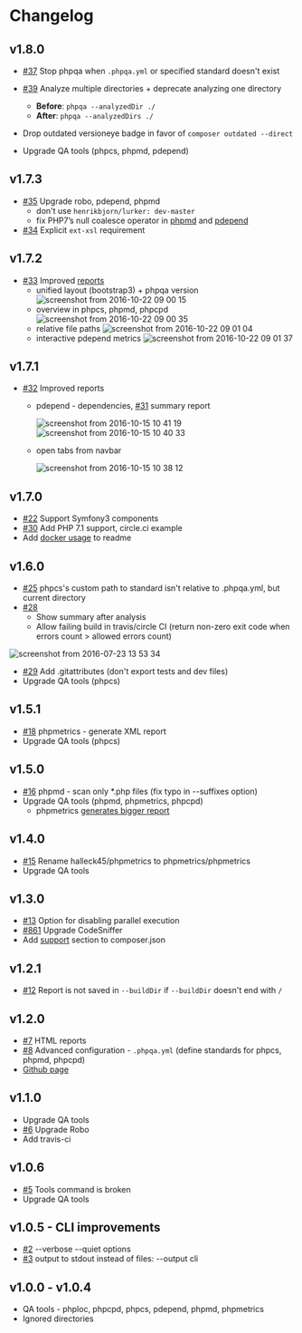 
# Changelog

## v1.8.0

* [#37](https://github.com/EdgedesignCZ/phpqa/pull/37#issuecomment-266218735) Stop phpqa when `.phpqa.yml` or specified standard doesn't exist
* [#39](https://github.com/EdgedesignCZ/phpqa/pull/39) Analyze multiple directories + deprecate analyzing one directory
    * **Before**: `phpqa --analyzedDir ./`
    * **After**: `phpqa --analyzedDirs ./`

* Drop outdated versioneye badge in favor of `composer outdated --direct`
* Upgrade QA tools (phpcs, phpmd, pdepend)

## v1.7.3

* [#35](https://github.com/EdgedesignCZ/phpqa/pull/35) Upgrade robo, pdepend, phpmd
    * don't use `henrikbjorn/lurker: dev-master`
    * fix PHP7’s null coalesce operator in [phpmd](https://github.com/phpmd/phpmd/issues/347) and [pdepend](https://github.com/pdepend/pdepend/pull/267)
* [#34](https://github.com/EdgedesignCZ/phpqa/pull/34) Explicit `ext-xsl` requirement

## v1.7.2

* [#33](https://github.com/EdgedesignCZ/phpqa/issues/33) Improved [reports](https://edgedesigncz.github.io/phpqa/report/phpqa.html)
    * unified layout (bootstrap3) + phpqa version
        ![screenshot from 2016-10-22 09 00 15](https://cloud.githubusercontent.com/assets/7994022/19617638/2b8852a2-9836-11e6-8e35-e5551c684451.png)
    * overview in phpcs, phpmd, phpcpd
        ![screenshot from 2016-10-22 09 00 35](https://cloud.githubusercontent.com/assets/7994022/19617639/2ba27f74-9836-11e6-83ef-e333c59e89dd.png)
    * relative file paths
        ![screenshot from 2016-10-22 09 01 04](https://cloud.githubusercontent.com/assets/7994022/19617642/2bb524d0-9836-11e6-98ca-1dfa4e5bfe55.png)
    * interactive pdepend metrics
        ![screenshot from 2016-10-22 09 01 37](https://cloud.githubusercontent.com/assets/7994022/19617640/2bb3d274-9836-11e6-97a8-22def6ea1901.png)

## v1.7.1

* [#32](https://github.com/EdgedesignCZ/phpqa/pull/32) Improved reports
    * pdepend - dependencies, [#31](https://github.com/EdgedesignCZ/phpqa/issues/31) summary report

        ![screenshot from 2016-10-15 10 41 19](https://cloud.githubusercontent.com/assets/7994022/19408696/ef3d1200-92c3-11e6-90c1-258b63051ec0.png)
        ![screenshot from 2016-10-15 10 40 33](https://cloud.githubusercontent.com/assets/7994022/19408695/ef390d68-92c3-11e6-9035-266cb6a77d0a.png)

    * open tabs from navbar

        ![screenshot from 2016-10-15 10 38 12](https://cloud.githubusercontent.com/assets/7994022/19408678/888fe802-92c3-11e6-86ac-9595d576a9dd.png)


## v1.7.0

* [#22](https://github.com/EdgedesignCZ/phpqa/issues/22) Support Symfony3 components
* [#30](https://github.com/EdgedesignCZ/phpqa/pull/30) Add PHP 7.1 support, circle.ci example
* Add [docker usage](https://github.com/EdgedesignCZ/phpqa/commit/89cb494) to readme

## v1.6.0

* [#25](https://github.com/EdgedesignCZ/phpqa/issues/25) phpcs's custom path to standard isn't relative to .phpqa.yml, but current directory
* [#28](https://github.com/EdgedesignCZ/phpqa/pull/28)
    * Show summary after analysis
    * Allow failing build in travis/circle CI (return non-zero exit code when errors count > allowed errors count)

![screenshot from 2016-07-23 13 53 34](https://cloud.githubusercontent.com/assets/7994022/17077767/e18bcb2a-50dc-11e6-86bc-0dfc8e22d98c.png)

* [#29](https://github.com/EdgedesignCZ/phpqa/pull/29) Add .gitattributes (don't export tests and dev files)
* Upgrade QA tools (phpcs)

## v1.5.1

* [#18](https://github.com/EdgedesignCZ/phpqa/pull/18) phpmetrics - generate XML report
* Upgrade QA tools (phpcs)

## v1.5.0

* [#16](https://github.com/EdgedesignCZ/phpqa/pull/16) phpmd - scan only *.php files (fix typo in --suffixes option)
* Upgrade QA tools (phpmd, phpmetrics, phpcpd)
    * phpmetrics [generates bigger report](https://github.com/phpmetrics/PhpMetrics/issues/217)

## v1.4.0

* [#15](https://github.com/EdgedesignCZ/phpqa/issues/15) Rename halleck45/phpmetrics to phpmetrics/phpmetrics
* Upgrade QA tools

## v1.3.0

* [#13](https://github.com/EdgedesignCZ/phpqa/issues/13) Option for disabling parallel execution
* [#861](https://github.com/squizlabs/PHP_CodeSniffer/issues/861) Upgrade CodeSniffer
* Add [support](https://getcomposer.org/doc/04-schema.md#support) section to composer.json

## v1.2.1

* [#12](https://github.com/EdgedesignCZ/phpqa/issues/12) Report is not saved in `--buildDir` if `--buildDir` doesn't end with `/`

## v1.2.0

* [#7](https://github.com/EdgedesignCZ/phpqa/issues/7) HTML reports
* [#8](https://github.com/EdgedesignCZ/phpqa/issues/8) Advanced configuration - `.phpqa.yml` (define standards for phpcs, phpmd, phpcpd)
* [Github page](https://edgedesigncz.github.io/phpqa/)

## v1.1.0

* Upgrade QA tools
* [#6](https://github.com/EdgedesignCZ/phpqa/issues/6) Upgrade Robo
* Add travis-ci

## v1.0.6

* [#5](https://github.com/EdgedesignCZ/phpqa/issues/5) Tools command is broken
* Upgrade QA tools

## v1.0.5 - CLI improvements

* [#2](https://github.com/EdgedesignCZ/phpqa/issues/2) --verbose --quiet options
* [#3](https://github.com/EdgedesignCZ/phpqa/issues/3) output to stdout instead of files: --output cli

## v1.0.0 - v1.0.4

* QA tools - phploc, phpcpd, phpcs, pdepend, phpmd, phpmetrics
* Ignored directories